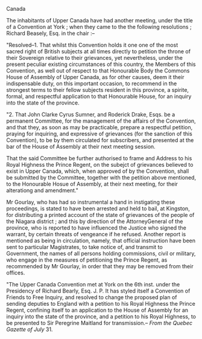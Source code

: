 CanadaThe inhabitants of Upper Canada have had another meeting, under the title of
                    a Convention at York ; when they came to the the following resolutions ; Richard Beasely, Esq. in the chair :–"Resolved–1. That whilst this Convention holds it one one of the most
                    sacred right of British subjects at all times directly to
                    petition the throne of their Sovereign relative to their grievances, yet
                    nevertheless, under the present peculiar existing circumstances
                    of this country, the Members of this Convention, as well out of respect to
                    that Honourable Body the Commons House of Assembly of Upper Canada, as for
                    other causes, deem it their indispensable duty, on this important
                    occasion, to recommend in the strongest terms to their fellow subjects
                    resident in this province, a spirite, formal, and respectful
                    application to that Honourable House, for an inquiry into the state of the
                    province."2. That John Clarke Cyrus Sumner, and Roderick Drake, Esqs. be a permanent
                    Committee, for the management of the affairs of the Convention,
                    and that they, as soon as may be practicable, prepare a respectful
                    petition, praying for inquiring, and expressive of grievances (for the
                    sanction of this Convention), to be by them circulated for subscribers,
                    and presented at the bar of the House of Assembly at their next
                    meeting session.That the said Committee be further authorised to frame and Address to his
                    Royal Highness the Prince Regent, on the subejct of grievances believed to
                    exist in Upper Canada, which, when approved of by the
                    Convention, shall be submitted by the Committee, together with
                    the petition above mentioned, to the Honourable Hosue of Assembly, at their
                    next meeting, for their alterationg and amendment."Mr Gourlay, who has had so instrumental a hand in instigating these
                    proceedings, is stated to have been arrested and held to bail, at Kingston, for distributing a printed account of the state of
                    grievances of the people of the Niagara district ; and this by direction of
                    the AttorneyGeneral of the province, who is reported to have
                    influenced the Justice who signed the warrant, by certain threats of
                    vengeance if he refused. Another report is mentioned as being in circulation, namely, that official instruction have been sent to
                    particular Magistrates, to take notice of, and transmit to Government, the
                    names of all persons holding commissions, civil or military, who
                    engage in the measures of petitioning the Prince Regent, as recommended by
                    Mr Gourlay, in order that they may be removed from their
                    offices."The Upper Canada Convention met at York on the 6th inst. under the
                    Presidency of Richard Bearly, Esq. J. P. It has styled itself a
                    Convention of Friends to Free Inquiry, and resolved to change the proposed
                    plan of sending deputies to England with a petition to his Royal
                    Highness the Prince Regent, confining itself to an application to the
                    House of Assembly for an inquiry into the state of the province, and a
                        petition to his Royal Highness, to be presented to Sir
                    Peregrine Maitland for transmission.– *From the
                        Quebec Gazette of July* 31.